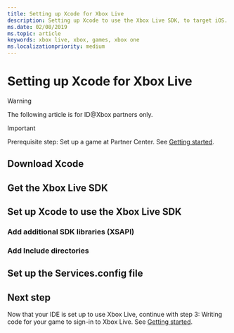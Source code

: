 ```yaml
---
title: Setting up Xcode for Xbox Live
description: Setting up Xcode to use the Xbox Live SDK, to target iOS.
ms.date: 02/08/2019
ms.topic: article
keywords: xbox live, xbox, games, xbox one
ms.localizationpriority: medium
---
```

# Setting up Xcode for Xbox Live

   > [!WARNING]
   > The following article is for ID@Xbox partners only.

   > [!IMPORTANT]
   > Prerequisite step: Set up a game at Partner Center. See [Getting started](../index.md).


<!--===================================================-->
## Download Xcode


<!--===================================================-->
## Get the Xbox Live SDK


<!--===================================================-->
## Set up Xcode to use the Xbox Live SDK


### Add additional SDK libraries (XSAPI)


### Add Include directories



<!--===================================================-->
## Set up the Services.config file


<!--===================================================-->
## Next step

Now that your IDE is set up to use Xbox Live, continue with step 3: Writing code for your game to sign-in to Xbox Live.
See [Getting started](../index.md).

